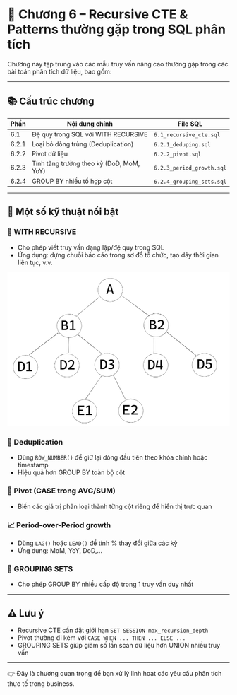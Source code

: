 # 🔁 Chương 6 – Recursive CTE & Patterns thường gặp trong SQL phân tích

Chương này tập trung vào các mẫu truy vấn nâng cao thường gặp trong các bài toán phân tích dữ liệu, bao gồm:

---

## 📚 Cấu trúc chương 

| Phần | Nội dung chính | File SQL |
|------|----------------|----------|
| 6.1 | Đệ quy trong SQL với WITH RECURSIVE | `6.1_recursive_cte.sql` |
| 6.2.1 | Loại bỏ dòng trùng (Deduplication) | `6.2.1_deduping.sql` |
| 6.2.2 | Pivot dữ liệu | `6.2.2_pivot.sql` |
| 6.2.3 | Tính tăng trưởng theo kỳ (DoD, MoM, YoY) | `6.2.3_period_growth.sql` |
| 6.2.4 | GROUP BY nhiều tổ hợp cột | `6.2.4_grouping_sets.sql` |

---

## 📌 Một số kỹ thuật nổi bật

### 🔁 WITH RECURSIVE
- Cho phép viết truy vấn dạng lặp/đệ quy trong SQL
- Ứng dụng: dựng chuỗi báo cáo trong sơ đồ tổ chức, tạo dãy thời gian liên tục, v.v.

![Recursive Query](../images/6.1_recursive_cte.png)

### 🧹 Deduplication
- Dùng `ROW_NUMBER()` để giữ lại dòng đầu tiên theo khóa chính hoặc timestamp
- Hiệu quả hơn GROUP BY toàn bộ cột

### 🔄 Pivot (CASE trong AVG/SUM)
- Biến các giá trị phân loại thành từng cột riêng để hiển thị trực quan

### 📈 Period-over-Period growth
- Dùng `LAG()` hoặc `LEAD()` để tính % thay đổi giữa các kỳ
- Ứng dụng: MoM, YoY, DoD,…

### 🧩 GROUPING SETS
- Cho phép GROUP BY nhiều cấp độ trong 1 truy vấn duy nhất

---

## ⚠️ Lưu ý

- Recursive CTE cần đặt giới hạn `SET SESSION max_recursion_depth`
- Pivot thường đi kèm với `CASE WHEN ... THEN ... ELSE ...`
- GROUPING SETS giúp giảm số lần scan dữ liệu hơn UNION nhiều truy vấn

---

👉 Đây là chương quan trọng để bạn xử lý linh hoạt các yêu cầu phân tích thực tế trong business.
